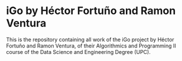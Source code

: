 # iGo by Héctor Fortuño and Ramon Ventura

This is the repository containing all work of the iGo project by Héctor Fortuño and Ramon Ventura,
of their Algorithmics and Programming II course of the Data Science and Engineering Degree (UPC).
